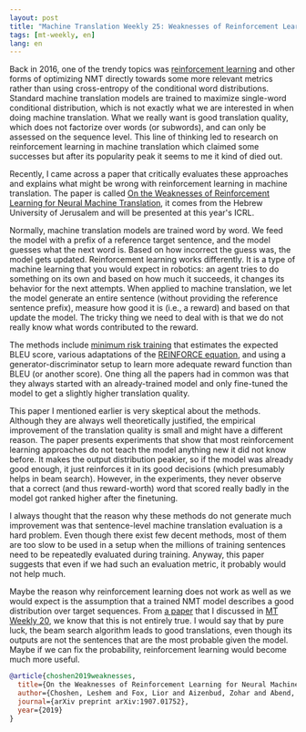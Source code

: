 ```yaml
---
layout: post
title: "Machine Translation Weekly 25: Weaknesses of Reinforcement Learning for NMT"
tags: [mt-weekly, en]
lang: en
---
```


Back in 2016, one of the trendy topics was [reinforcement
learning](https://en.wikipedia.org/wiki/Reinforcement_learning) and other forms
of optimizing NMT directly towards some more relevant metrics rather than using
cross-entropy of the conditional word distributions. Standard machine
translation models are trained to maximize single-word conditional
distribution, which is not exactly what we are interested in when doing machine
translation. What we really want is good translation quality, which does not
factorize over words (or subwords), and can only be assessed on the sequence
level. This line of thinking led to research on reinforcement learning in
machine translation which claimed some successes but after its popularity peak
it seems to me it kind of died out.

Recently, I came across a paper that critically evaluates these approaches and
explains what might be wrong with reinforcement learning in machine
translation. The paper is called [On the Weaknesses of Reinforcement Learning
for Neural Machine Translation](https://arxiv.org/pdf/1907.01752v3.pdf), it
comes from the Hebrew University of Jerusalem and will be presented at this
year's ICRL.

Normally, machine translation models are trained word by word. We feed the
model with a prefix of a reference target sentence, and the model guesses what
the next word is. Based on how incorrect the guess was, the model gets updated.
Reinforcement learning works differently. It is a type of machine learning that
you would expect in robotics: an agent tries to do something on its own and
based on how much it succeeds, it changes its behavior for the next attempts.
When applied to machine translation, we let the model generate an entire
sentence (without providing the reference sentence prefix), measure how good it
is (i.e., a reward) and based on that update the model. The tricky thing we
need to deal with is that we do not really know what words contributed to the
reward.

The methods include [minimum risk
training](https://www.aclweb.org/anthology/P16-1159.pdf) that estimates the
expected BLEU score, various adaptations of the [REINFORCE
equation](http://www.scholarpedia.org/article/Policy_gradient_methods), and
using a generator-discriminator setup to learn more adequate reward function
than BLEU (or another score). One thing all the papers had in common was that
they always started with an already-trained model and only fine-tuned the model
to get a slightly higher translation quality.

This paper I mentioned earlier is very skeptical about the methods. Although
they are always well theoretically justified, the empirical improvement of the
translation quality is small and might have a different reason. The paper
presents experiments that show that most reinforcement learning approaches do
not teach the model anything new it did not know before. It makes the output
distribution peakier, so if the model was already good enough, it just
reinforces it in its good decisions (which presumably helps in beam search).
However, in the experiments, they never observe that a correct (and thus
reward-worth) word that scored really badly in the model got ranked higher
after the finetuning.

I always thought that the reason why these methods do not generate much
improvement was that sentence-level machine translation evaluation is a hard
problem. Even though there exist few decent methods, most of them are too slow
to be used in a setup when the millions of training sentences need to be
repeatedly evaluated during training. Anyway, this paper suggests that even if
we had such an evaluation metric, it probably would not help much.

Maybe the reason why reinforcement learning does not work as well as we would
expect is the assumption that a trained NMT model describes a good distribution
over target sequences. From [a
paper](https://www.aclweb.org/anthology/D19-1331.pdf) that I discussed in [MT
Weekly 20](/2019/11/21/MT-Weekly-Search-and-Model-Errors.html), we know that
this is not entirely true. I would say that by pure luck, the beam search
algorithm leads to good translations, even though its outputs are not the
sentences that are the most probable given the model. Maybe if we can fix the
probability, reinforcement learning would become much more useful.

```bibtex
@article{choshen2019weaknesses,
  title={On the Weaknesses of Reinforcement Learning for Neural Machine Translation},
  author={Choshen, Leshem and Fox, Lior and Aizenbud, Zohar and Abend, Omri},
  journal={arXiv preprint arXiv:1907.01752},
  year={2019}
}
```
